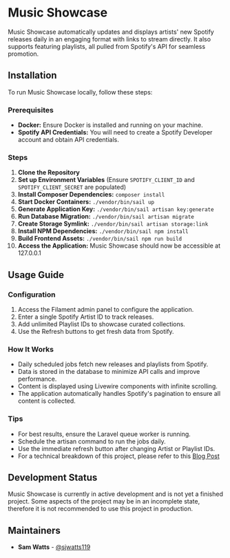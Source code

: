 # Music Showcase
Music Showcase automatically updates and displays artists' new Spotify releases daily in an engaging format with links to stream directly. It also supports featuring playlists, all pulled from Spotify's API for seamless promotion.

## Installation
To run Music Showcase locally, follow these steps:
### Prerequisites
- **Docker:** Ensure Docker is installed and running on your machine.
- **Spotify API Credentials:** You will need to create a Spotify Developer account and obtain API credentials.
### Steps
1. **Clone the Repository**
2. **Set up Environment Variables** (Ensure ```SPOTIFY_CLIENT_ID``` and ```SPOTIFY_CLIENT_SECRET``` are populated)
3. **Install Composer Dependencies:** ```composer install```
4. **Start Docker Containers:** ```./vendor/bin/sail up```
5. **Generate Application Key:** ```./vendor/bin/sail artisan key:generate```
6. **Run Database Migration:** ```./vendor/bin/sail artisan migrate```
7. **Create Storage Symlink:** ```./vendor/bin/sail artisan storage:link```
8. **Install NPM Dependencies:** ```./vendor/bin/sail npm install```
9. **Build Frontend Assets:** ```./vendor/bin/sail npm run build```
10. **Access the Application:** Music Showcase should now be accessible at 127.0.0.1

## Usage Guide
### Configuration
1. Access the Filament admin panel to configure the application.
2. Enter a single Spotify Artist ID to track releases.
3. Add unlimited Playlist IDs to showcase curated collections.
4. Use the Refresh buttons to get fresh data from Spotify.

### How It Works
- Daily scheduled jobs fetch new releases and playlists from Spotify.
- Data is stored in the database to minimize API calls and improve performance.
- Content is displayed using Livewire components with infinite scrolling.
- The application automatically handles Spotify's pagination to ensure all content is collected.

### Tips
- For best results, ensure the Laravel queue worker is running.
- Schedule the artisan command to run the jobs daily.
- Use the immediate refresh button after changing Artist or Playlist IDs.
- For a technical breakdown of this project, please refer to this [Blog Post](https://sjwatts.com/projects/music-site)

## Development Status

Music Showcase is currently in active development and is not yet a finished project. Some aspects of the project may be in an incomplete state, therefore it is not recommended to use this project in production.

## Maintainers
- **Sam Watts** - [@sjwatts119](https://github.com/sjwatts119)

